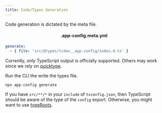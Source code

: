 ```yaml
---
title: Code/Types Generation
---
```


Code generation is dictated by the meta file.

<h4 style="text-align:center">.app-config.meta.yml</h4>

```yaml
generate:
  - { file: 'src/@types/lcdev__app-config/index.d.ts' }
```

Currently, only TypeScript output is officially supported. Others may work since
we rely on [quicktype](https://quicktype.io/).

Run the CLI the write the types file.

```sh
npx app-config generate
```

If you have `src/**/*` in your `include` of `tsconfig.json`, then TypeScript
should be aware of the type of the `config` export. Otherwise, you might want
to use [typeRoots](https://www.typescriptlang.org/tsconfig#typeRoots).
